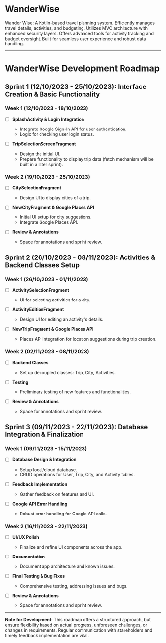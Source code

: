 # WanderWise
Wander Wise: A Kotlin-based travel planning system. Efficiently manages travel details, activities, and budgeting. Utilizes MVC architecture with enhanced security layers. Offers advanced tools for activity tracking and budget oversight. Built for seamless user experience and robust data handling.

---

# **WanderWise Development Roadmap**

## **Sprint 1 (12/10/2023 - 25/10/2023): Interface Creation & Basic Functionality**

### **Week 1 (12/10/2023 - 18/10/2023)**

- [ ] **SplashActivity & Login Integration**
  - Integrate Google Sign-In API for user authentication.
  - Logic for checking user login status.

- [ ] **TripSelectionScreenFragment**
  - Design the initial UI.
  - Prepare functionality to display trip data (fetch mechanism will be built in a later sprint).

### **Week 2 (19/10/2023 - 25/10/2023)**

- [ ] **CitySelectionFragment**
  - Design UI to display cities of a trip.

- [ ] **NewCityFragment & Google Places API**
  - Initial UI setup for city suggestions.
  - Integrate Google Places API.

- [ ] **Review & Annotations**
  - Space for annotations and sprint review.

## **Sprint 2 (26/10/2023 - 08/11/2023): Activities & Backend Classes Setup**

### **Week 1 (26/10/2023 - 01/11/2023)**

- [ ] **ActivitySelectionFragment**
  - UI for selecting activities for a city.

- [ ] **ActivityEditionFragment**
  - Design UI for editing an activity's details.

- [ ] **NewTripFragment & Google Places API**
  - Places API integration for location suggestions during trip creation.

### **Week 2 (02/11/2023 - 08/11/2023)**

- [ ] **Backend Classes**
  - Set up decoupled classes: Trip, City, Activities.

- [ ] **Testing**
  - Preliminary testing of new features and functionalities.

- [ ] **Review & Annotations**
  - Space for annotations and sprint review.

## **Sprint 3 (09/11/2023 - 22/11/2023): Database Integration & Finalization**

### **Week 1 (09/11/2023 - 15/11/2023)**

- [ ] **Database Design & Integration**
  - Setup local/cloud database.
  - CRUD operations for User, Trip, City, and Activity tables.
  
- [ ] **Feedback Implementation**
  - Gather feedback on features and UI.

- [ ] **Google API Error Handling**
  - Robust error handling for Google API calls.

### **Week 2 (16/11/2023 - 22/11/2023)**

- [ ] **UI/UX Polish**
  - Finalize and refine UI components across the app.

- [ ] **Documentation**
  - Document app architecture and known issues.

- [ ] **Final Testing & Bug Fixes**
  - Comprehensive testing, addressing issues and bugs.

- [ ] **Review & Annotations**
  - Space for annotations and sprint review.

---

**Note for Development**: This roadmap offers a structured approach, but ensure flexibility based on actual progress, unforeseen challenges, or changes in requirements. Regular communication with stakeholders and timely feedback implementation are vital.